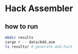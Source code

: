 # Hack Assembler

## how to run

```bash
mkdir results
cargo r -- data/Add.asm
ls results/ # generate Add.hack
```

